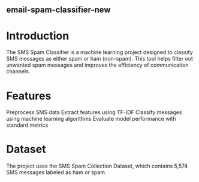 ## email-spam-classifier-new
# Introduction

The SMS Spam Classifier is a machine learning project designed to classify SMS messages as either spam or ham (non-spam). This tool helps filter out unwanted spam messages and improves the efficiency of communication channels.

# Features

Preprocess SMS data
Extract features using TF-IDF
Classify messages using machine learning algorithms
Evaluate model performance with standard metrics

# Dataset

The project uses the SMS Spam Collection Dataset, which contains 5,574 SMS messages labeled as ham or spam.


